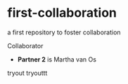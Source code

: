 # first-collaboration
a first repository to foster collaboration

Collaborator
- **Partner 2** is Martha van Os

tryout tryouttt 


